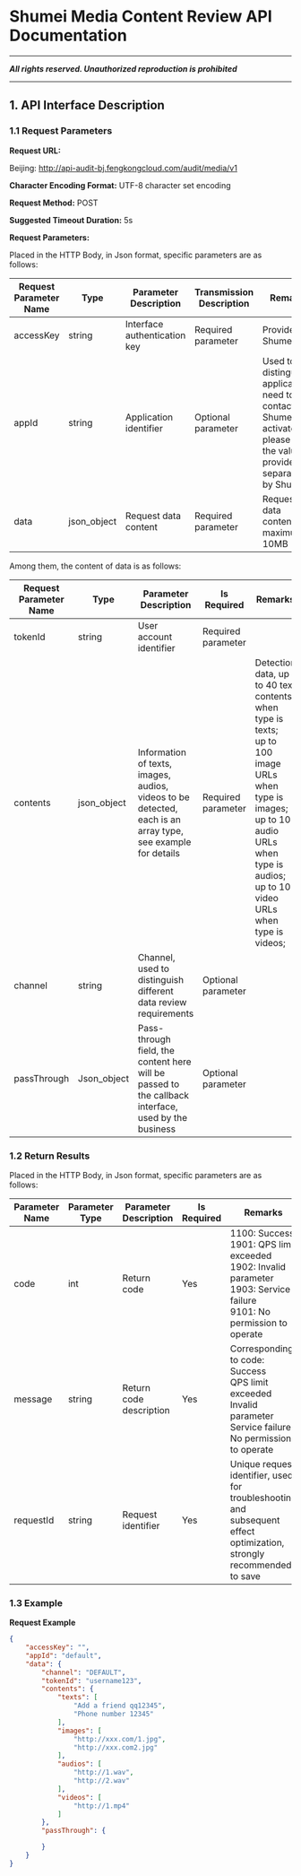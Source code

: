 # **Shumei Media Content Review API Documentation**

- - - - -

***All rights reserved. Unauthorized reproduction is prohibited***

- - - - -



## **1. API Interface Description**

### 1.1 Request Parameters

**Request URL:**

Beijing: <http://api-audit-bj.fengkongcloud.com/audit/media/v1>

**Character Encoding Format:** UTF-8 character set encoding

**Request Method:** POST

**Suggested Timeout Duration:** 5s

**Request Parameters:**

Placed in the HTTP Body, in Json format, specific parameters are as follows:

| **Request Parameter Name** | **Type** | **Parameter Description** | **Transmission Description** | **Remarks** |
| --- | --- | --- | --- | --- |
| accessKey | string | Interface authentication key | Required parameter | Provided by Shumei |
| appId | string | Application identifier | Optional parameter | Used to distinguish applications, need to contact Shumei to activate, please use the value provided separately by Shumei |
| data | json_object | Request data content | Required parameter | Request data content, maximum 10MB |

Among them, the content of data is as follows:

| **Request Parameter Name** | **Type** | **Parameter Description** | **Is Required** | **Remarks** |
| --- | --- | --- | --- | --- |
| tokenId | string | User account identifier | Required parameter |     |
| contents | json_object | Information of texts, images, audios, videos to be detected, each is an array type, see example for details | Required parameter | Detection data, up to 40 text contents when type is texts;  <br/>up to 100 image URLs when type is images;  <br/>up to 10 audio URLs when type is audios;  <br/>up to 10 video URLs when type is videos; |
| channel | string | Channel, used to distinguish different data review requirements | Optional parameter |     |
| passThrough | Json_object | Pass-through field, the content here will be passed to the callback interface, used by the business | Optional parameter |     |



### 1.2 Return Results

Placed in the HTTP Body, in Json format, specific parameters are as follows:

| **Parameter Name** | **Parameter Type** | **Parameter Description** | **Is Required** | **Remarks** |
| --- | --- | --- | --- | --- |
| code | int | Return code | Yes   | 1100: Success<br/>1901: QPS limit exceeded<br/>1902: Invalid parameter<br/>1903: Service failure<br/>9101: No permission to operate<br/> |
| message | string | Return code description | Yes   | Corresponding to code:<br/>Success<br/>QPS limit exceeded<br/>Invalid parameter<br/>Service failure<br/>No permission to operate |
| requestId | string | Request identifier | Yes   | Unique request identifier, used for troubleshooting and subsequent effect optimization, strongly recommended to save |

### 1.3 Example

**Request Example**
```json
{
    "accessKey": "",
    "appId": "default",
    "data": {
        "channel": "DEFAULT",
        "tokenId": "username123",
        "contents": {
            "texts": [
                "Add a friend qq12345",
                "Phone number 12345"
            ],
            "images": [
                "http://xxx.com/1.jpg",
                "http://xxx.com2.jpg"
            ],
            "audios": [
                "http://1.wav",
                "http://2.wav"
            ],
            "videos": [
                "http://1.mp4"
            ]
        },
        "passThrough": {

        }
    }
}
```  